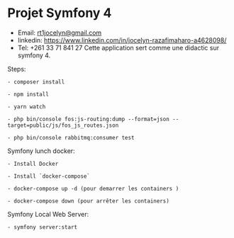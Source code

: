# Projet Symfony 4
- Email: rt1jocelyn@gmail.com
- linkedin: https://www.linkedin.com/in/jocelyn-razafimaharo-a4628098/
- Tel: +261 33 71 841 27
Cette application sert comme une didactic sur symfony 4.

Steps:  
    
    - composer install  
    
    - npm install  
    
    - yarn watch
    
    - php bin/console fos:js-routing:dump --format=json --target=public/js/fos_js_routes.json
    
    - php bin/console rabbitmq:consumer test
    
Symfony lunch docker:

    - Install Docker
    
    - Install `docker-compose`
    
    - docker-compose up -d (pour demarrer les containers )
    
    - docker-compose down (pour arrêter les containers)
    
Symfony Local Web Server:

    - symfony server:start
    
